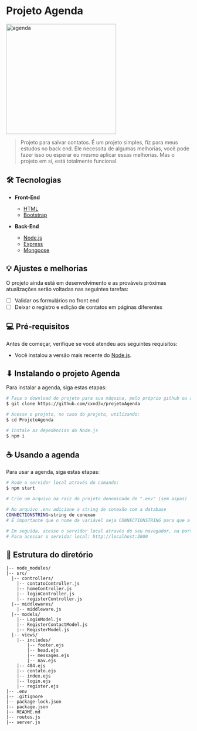 # Projeto Agenda

<img height="300px" src="https://i.imgur.com/EorngqQ.png?1" alt="agenda">

> Projeto para salvar contatos. É um projeto simples, fiz para meus estudos no back end. Ele necessita de algumas melhorias, você pode fazer isso ou esperar eu mesmo aplicar essas melhorias. Mas o projeto em si, está totalmente funcional.

## 🛠 Tecnologias

- **Front-End**
  - [HTML](https://developer.mozilla.org/pt-BR/docs/Web/HTML)
  - [Bootstrap](https://getbootstrap.com/)
  
- **Back-End**
  - [Node.js](https://nodejs.org/en/)
  - [Express](https://expressjs.com/pt-br/)
  - [Mongoose](https://mongoosejs.com/)

## 💡 Ajustes e melhorias

O projeto ainda está em desenvolvimento e as prováveis próximas atualizações serão voltadas nas seguintes tarefas:

- [ ] Validar os formulários no front end
- [ ] Deixar o registro e edição de contatos em páginas diferentes

## 💻 Pré-requisitos

Antes de começar, verifique se você atendeu aos seguintes requisitos:
<!---Estes são apenas requisitos de exemplo. Adicionar, duplicar ou remover conforme necessário--->
* Você instalou a versão mais recente do [Node.js](https://nodejs.org/en/).

## ⬇ Instalando o projeto Agenda

Para instalar a agenda, siga estas etapas:

```bash
# Faça o download do projeto para sua máquina, pelo próprio github ou através do terminal utilizando:
$ git clone https://github.com/cxnd3v/projetoAgenda

# Acesse o projeto, no caso do projeto, utilizando:
$ cd ProjetoAgenda

# Instale as depedências do Node.js
$ npm i
```

## ☕ Usando a agenda

Para usar a agenda, siga estas etapas:

```bash
# Rode o servidor local através do comando:
$ npm start

# Crie um arquivo na raiz do projeto denominado de ".env" (sem aspas)

# No arquivo .env adicione a string de conexão com a database
CONNECTIONSTRING=string de conexao
# É importante que o nome da variável seja CONNECTIONSTRING para que a conexão com o banco de dados seja feita sem necessidade de alterações no código

# Em seguida, acesse o servidor local através do seu navegador, na porta 3000 (porta padrão que deixei)
# Para acessar o servidor local: http://localhost:3000
```

## 📂 Estrutura do diretório

```
|-- node_modules/
|-- src/
  |-- controllers/
    |-- contatoController.js
    |-- homeController.js
    |-- loginController.js
    |-- registerController.js
  |-- middlewares/
    |-- middleware.js
  |-- models/
    |-- LoginModel.js
    |-- RegisterContactModel.js
    |-- RegisterModel.js
  |-- views/
    |-- includes/
        |-- footer.ejs
        |-- head.ejs
        |-- messages.ejs
        |-- nav.ejs
    |-- 404.ejs
    |-- contato.ejs
    |-- index.ejs
    |-- login.ejs
    |-- register.ejs
|-- .env
|-- .gitignore
|-- package-lock.json
|-- package.json
|-- README.md
|-- routes.js
|-- server.js
```
